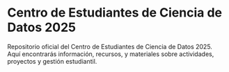 # Centro de Estudiantes de Ciencia de Datos 2025
Repositorio oficial del Centro de Estudiantes de Ciencia de Datos 2025.
Aquí encontrarás información, recursos, y materiales sobre actividades, proyectos y gestión estudiantil.
